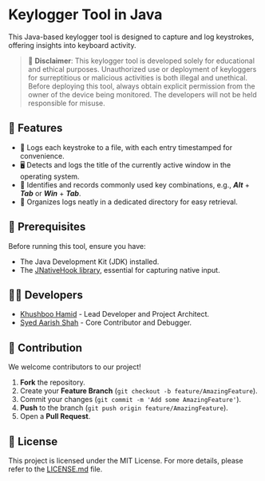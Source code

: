 # Keylogger Tool in Java

This Java-based keylogger tool is designed to capture and log keystrokes, offering insights into keyboard activity.

> 🚨 **Disclaimer**: This keylogger tool is developed solely for educational and ethical purposes. Unauthorized use or deployment of keyloggers for surreptitious or malicious activities is both illegal and unethical. Before deploying this tool, always obtain explicit permission from the owner of the device being monitored. The developers will not be held responsible for misuse.

## 🚀 Features

- 📝 Logs each keystroke to a file, with each entry timestamped for convenience.
- 🖥️ Detects and logs the title of the currently active window in the operating system.
- 🎯 Identifies and records commonly used key combinations, e.g., ***Alt*** + ***Tab*** or ***Win*** + ***Tab***.
- 📁 Organizes logs neatly in a dedicated directory for easy retrieval.

## 📌 Prerequisites

Before running this tool, ensure you have:

- The Java Development Kit (JDK) installed.
- The [JNativeHook library](https://github.com/kwhat/jnativehook), essential for capturing native input.

## 👩‍💻 Developers

- [Khushboo Hamid](https://www.linkedin.com/in/khushboo-hamid-709967224/) - Lead Developer and Project Architect.
- [Syed Aarish Shah](https://www.linkedin.com/in/syed-aarish-shah-6a4811249/) - Core Contributor and Debugger.

## 🤝 Contribution

We welcome contributors to our project!

1. **Fork** the repository.
2. Create your **Feature Branch** (`git checkout -b feature/AmazingFeature`).
3. Commit your changes (`git commit -m 'Add some AmazingFeature'`).
4. **Push** to the branch (`git push origin feature/AmazingFeature`).
5. Open a **Pull Request**.

## 📜 License

This project is licensed under the MIT License. For more details, please refer to the [LICENSE.md](https://opensource.org/license/mit/) file.
